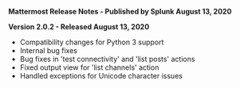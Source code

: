 **Mattermost Release Notes - Published by Splunk August 13, 2020**


**Version 2.0.2 - Released August 13, 2020**

* Compatibility changes for Python 3 support
* Internal bug fixes
* Bug fixes in 'test connectivity' and 'list posts' actions
* Fixed output view for 'list channels' action
* Handled exceptions for Unicode character issues
